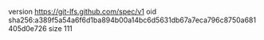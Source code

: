 version https://git-lfs.github.com/spec/v1
oid sha256:a389f5a54a6f6d1ba894b00a14bc6d5631db67a7eca796c8750a681405d0e726
size 111
